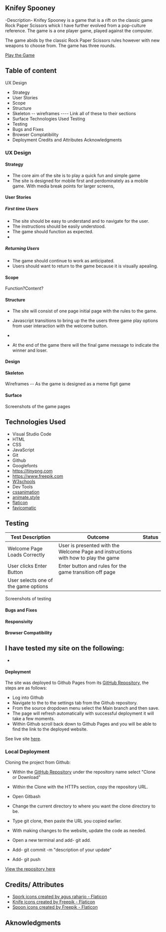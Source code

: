 ## Knifey Spooney

-Description-
Knifey Spooney is a game that is a rift on the classic game Rock Paper Scissors whick I have further evolved from a pop-culture reference. The game is a one player game, played against the computer.

The game abids by the classic Rock Paper Scissors rules however with new weapons to choose from. The game has three rounds. 

[Play the Game]()

## Table of content
UX Design
- Strategy 
- User Stories
- Scope
- Structure
- Skeleton   -- wireframes ---- Link all of these to their sections
- Surface 
Technologies Used
Testing 
- Testing
- Bugs and Fixes
- Browser Complatibility 
- Deployment
Credits and Attributes
Acknowledgments

### UX Design
#### Strategy

* The core aim of the site is to play a quick fun and simple game
* The site is designed for mobile first and perdominately as a mobile game. With media break points for larger screens, 

#### User Stories
##### First time Users
- The site should be easy to understand and to navigate for the user.
- The instructions should be easily understood.
- The game should function as expected.
- 
##### Returning Users
- The game should continue to work as anticipated.
- Users should want to return to the game because it is visually apealing.

#### Scope
Function?Content?
#### Structure
* The site will consist of one page initial page with the rules to the game. 
* Javascript transitions to bring up the the users three game play options from user interaction with the welcome button.
* 

* At the end of the game there will the final game message to indicate the winner and loser.

#### Design
#### Skeleton

Wireframes -- As the game is designed as a meme figit game 

#### Surface 

Screenshots of the game pages

## Technologies Used
- Visual Studio Code
- HTML
- CSS
- JavaScript
- Git 
- Github
- Googlefonts 
- https://tinypng.com 
- https://www.freepik.com 
- [W3schools](https://www.w3schools.com) 
- Dev Tools
- [cssanimation](https://cssanimation.io/)
- [animate.style](https://animate.style/)
- [flaticon](https://www.flaticon.com/)
- [favicomatic](https://favicomatic.com/done)

## Testing

| Test Description | Outcome | Status |
|---  | --- | --- |
| Welcome Page Loads Correctly | User is presented with the Welcome Page and instructions with how to play the game | |
| User clicks Enter Button | Enter button and rules for the game transition off page| |
| User selects one of the game options | 

Screenshots of testing

#### Bugs and Fixes

#### Responsivity 


#### Browser Compatibility 
I have tested my site on the following: 
- 
- 

#### Deployment
The site was deployed to Github Pages from its [GitHub Repository](), the steps are as follows:
- Log into Github
- Navigate to the to the settings tab from the Github repository.
- From the source dropdown menu select the Main branch and then save.
- The page will refresh automatically with successful deployment it will take a few moments.
- Within Github scroll back down to Github Pages and you will be able to find the link to the deployed website.


See live site [here](). 

### Local Deployment

Cloning the project from Github:
- Within the [GitHub Repository]() under the repository name select "Clone or Download"
- Within the Clone with the HTTPs section, copy the repository URL.
- Open Gitbash
- Change the current directory to where you want the clone directory to be.
- Type git clone, then paste the URL you copied earlier.

- With making changes to the website, update the code as needed.
- Open a new terminal and add- git add. 
- Add- git commit -m "description of your update"
- Add- git push


[View the repository here]()

## Credits/ Attributes

- <a href="https://www.flaticon.com/free-icons/spork" title="spork icons">Spork icons created by agus raharjo - Flaticon</a> 
- <a href="https://www.flaticon.com/free-icons/knife" title="knife icons">Knife icons created by Freepik - Flaticon</a> 
- <a href="https://www.flaticon.com/free-icons/spoon" title="spoon icons">Spoon icons created by Freepik - Flaticon</a> 

## Aknowledgments

